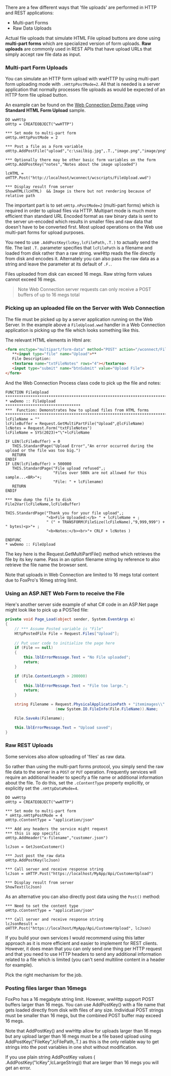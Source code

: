 ﻿There are a few different ways that 'file uploads' are performed in HTTP and REST applications:* Multi-part Forms* Raw Data UploadsActual file uploads that simulate HTML File upload buttons are done using **multi-part forms** which are specialized version of form uploads. **Raw uploads** are commonly used in REST APIs that have upload URLs that simply accept raw file data as input. ### Multi-part Form UploadsYou can simulate an HTTP form upload with wwHTTP by using multi-part form uploading mode with `.nHttpPostMode=2`. All that is needed is a server application that normally processes file uploads as would be expected of an HTTP form file upload button. An example can be found on the <a href="https://west-wind.com/wconnect/wcscripts/fileupload.wwd" target="top">Web Connection Demo Page</a> using **Standard HTML Form Upload** sample.```foxproDO wwHttpoHttp = CREATEOBJECT("wwHTTP")*** Set mode to multi-part formoHttp.nHttpPostMode = 2*** Post a file as a Form variableoHttp.AddPostFile("upload","c:\sailbig.jpg",.T.,"image.png","image/png")*** Optionally there may be other basic form variables on the formoHttp.AddPostKey("notes","Notes about the image uploaded")lcHTML = oHTTP.Post("http://localhost/wconnect/wcscripts/FileUpload.wwd")*** Display result from serverShowHTML(lcHTML)  && Image is there but not rendering because of relative path```The important part is to set `oHttp.nPostMode=2` (multi-part forms) which is required in order to upload files via HTTP. Multipart mode is much more efficient than standard URL Encoded format as raw binary data is sent to the server un-encoded which results in smaller files and raw data that doesn't have to be converted first. Most upload operations on the Web use multi-part forms for upload purposes.You need to use `.AddPostKey(lcKey,lcFilePath,.T.)` to actually send the file. The last `.T.` parameter specifies that `lcFilePath`  is a filename and loaded from disk rather than a raw string. wwHttp reads the file directly from disk and encodes it. Alternately you can also pass the raw data as a string and leave the parameter at its default of `.F.`. Files uploaded from disk can exceed 16 megs. Raw string form values cannot exceed 16 megs. > Note Web Connection server requests can only receive a POST buffers of up to 16 megs total### Picking up an uploaded file on the Server with Web ConnectionThe file must be picked up by a server application running on the Web Server. In the example above a `FileUpload.wwd` handler in a Web Connection application is picking up the file which looks something like this.The relevant HTML elements in Html are:```html<form enctype="multipart/form-data" method="POST" action="/wconnect/FileUpload.wwd">   **<input type="file" name="Upload">**     File Description:   <textarea name="txtFileNotes" rows="4"></textarea>   <input type="submit" name="btnSubmit" value="Upload File"> </form>```And the Web Connection Process class code to pick up the file and notes:```foxproFUNCTION FileUpload************************************************************************* wwDemo :: FileUpload************************************  Function: Demonstrates how to upload files from HTML forms************************************************************************lcFileName = ""lcFileBuffer = Request.GetMultiPartFile("Upload",@lcFileName)lcNotes = Request.Form("txtFileNotes")lcFileName = SYS(2023)+"\"+lcFileNameIF LEN(lcFileBuffer) = 0   THIS.StandardPage("Upload Error","An error occurred during the upload or the file was too big.")   RETURNENDIFIF LEN(lcFileBuffer) > 500000   THIS.StandardPage("File upload refused",;                     "Files over 500k are not allowed for this sample...<BR>"+;                     "File: " + lcFilename)   RETURNENDIF   *** Now dump the file to diskFile2Var(lcFileName,lcFileBuffer)THIS.StandardPage("Thank you for your file upload",;                  "<b>File Uploaded:</b> " + lcFileName + ;                  " (" + TRANSFORM(FileSize(lcFileName),"9,999,999") + " bytes)<p>"+ ;                  "<b>Notes:</b><br>"+ CRLF + lcNotes )ENDFUNC* wwDemo :: FileUpload```The key here is the Request.GetMultiPartFile() method which retrieves the file by its key name. Pass in an option filename string by reference to also retrieve the file name the browser sent.Note that uploads in Web Connection are limited to 16 megs total content due to FoxPro's 16meg string limit.### Using an ASP.NET Web Form to receive the FileHere's another server side example of what C# code in an ASP.Net page might look like to pick up a POSTed file:```csharpprivate void Page_Load(object sender, System.EventArgs e){	// *** Assume Posted variable is "File" 	HttpPostedFile File = Request.Files["Upload"];		// Put user code to initialize the page here	if (File == null) 	{		this.lblErrorMessage.Text = "No File uploaded";		return;	}	if (File.ContentLength > 200000) 	{		this.lblErrorMessage.Text = "File too large.";		return;	}	string Filename = Request.PhysicalApplicationPath + "itemimages\\" + 		              (new System.IO.FileInfo(File.FileName)).Name;	File.SaveAs(Filename);	this.lblErrorMessage.Text = "Upload saved";}```### Raw REST UploadsSome services also allow uploading of 'files' as raw data. So rather than using the multi-part forms protocol, you simply send the raw file data to the server in a `POST` or `PUT` operation. Frequently services will require an additional header to specify a file name or additional information about the file. To do this, set the `.cContentType` property explicitly, or explicitly set the `.nHttpDataMode=4`.```foxproDO wwHttpoHttp = CREATEOBJECT("wwHTTP")*** Set mode to multi-part form* oHttp.nHttpPostMode = 4oHttp.cContentType = "application/json"*** Add any headers the service might request*** this is app specificoHttp.AddHeader("x-filename","customer.json")lcJson = GetJsonCustomer()*** Just post the raw dataoHttp.AddPostKey(lcJson)*** Call server and receive response stringlcJson = oHTTP.Post("https://localhost/MyApp/Api/CustomerUpload")*** Display result from serverShowText(lcJson)  ```As an alternative you can also directly post data using the `Post()` method:```foxpro*** Need to set the content typeoHttp.cContentType = "application/json"*** Call server and receive response stringlcJsonResult = oHTTP.Post("https://localhost/MyApp/Api/CustomerUpload", lcJson)```If you build your own services I would recommend using this latter approach as it is more efficient and easier to implement for REST clients. However, it does mean that you can only send one thing per HTTP request and that you need to use HTTP headers to send any additional information related to a file which is limited (you can't send multiline content in a header for example).Pick the right mechanism for the job.### Posting files larger than 16megsFoxPro has a 16 megabyte string limit. However, wwHttp support POST buffers larger than 16 megs. You can use AddPostKey() with a file name that gets loaded directly from disk with files of any size. Individual POST strings must be smaller than 16 megs, but the combined POST buffer may exceed 16 megs.Note that AddPostKey() and wwHttp allow for uploads larger than 16 megs but any upload larger than 16 megs must be a file based upload using AddPostKey("FileKey",lcFilePath,.T.) as this is the only reliable way to get strings into the post variables in one shot without modification. If you use plain string AddPostKey values ( .AddPostKey("lcKey",lcLargeString)) that are larger than 16 megs you will get an error.